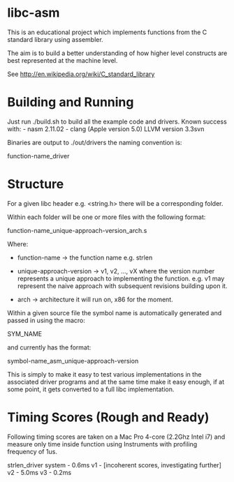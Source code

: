 libc-asm
========

This is an educational project which implements functions from the C standard library using assembler.

The aim is to build a better understanding of how higher level constructs are best represented at the machine level.

See http://en.wikipedia.org/wiki/C_standard_library

Building and Running
=====================
Just run ./build.sh to build all the example code and drivers.
Known success with:
	- nasm 2.11.02
	- clang (Apple version 5.0) LLVM version 3.3svn

Binaries are output to ./out/drivers the naming convention is:

function-name\_driver

Structure
=========
For a given libc header e.g. <string.h> there will be a corresponding folder.

Within each folder will be one or more files with the following format:

function-name\_unique-approach-version\_arch.s

Where:
  - function-name -> the function name e.g. strlen
  
  - unique-approach-version -> v1, v2, ..., vX where the version number represents a unique approach to implementing
  the function. e.g. v1 may represent the naive approach with subsequent revisions building upon it.
  
  - arch -> architecture it will run on, x86 for the moment.
  
Within a given source file the symbol name is automatically generated and passed in using the macro:

SYM\_NAME

and currently has the format:

symbol-name\_asm\_unique-approach-version

This is simply to make it easy to test various implementations in the associated driver programs and at the same time
make it easy enough, if at some point, it gets converted to a full libc implementation.


Timing Scores (Rough and Ready)
===============================

Following timing scores are taken on a Mac Pro 4-core (2.2Ghz Intel i7) and measure only time inside
function using Instruments with profiling frequency of 1us.

strlen_driver
system - 0.6ms
v1 - [incoherent scores, investigating further]
v2 - 5.0ms
v3 - 0.2ms

